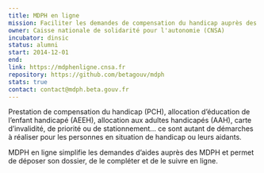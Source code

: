 ```yaml
---
title: MDPH en ligne
mission: Faciliter les demandes de compensation du handicap auprès des MDPH
owner: Caisse nationale de solidarité pour l'autonomie (CNSA)
incubator: dinsic
status: alumni
start: 2014-12-01
end:
link: https://mdphenligne.cnsa.fr
repository: https://github.com/betagouv/mdph
stats: true
contact: contact@mdph.beta.gouv.fr
---
```


Prestation de compensation du handicap (PCH), allocation d’éducation de l’enfant handicapé (AEEH), allocation aux adultes handicapés (AAH), carte d’invalidité, de priorité ou de stationnement… ce sont autant de démarches à réaliser pour les personnes en situation de handicap ou leurs aidants.


MDPH en ligne simplifie les demandes d’aides auprès des MDPH et permet de déposer son dossier, de le compléter et de le suivre en ligne.
